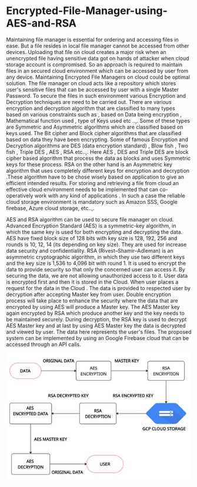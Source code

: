 # Encrypted-File-Manager-using-AES-and-RSA

Maintaining file manager is essential for ordering and accessing files in ease. But a file resides in local file manager cannot be accessed from other devices. Uploading that file on cloud creates a major risk when an unencrypted file having sensitive data got on hands of attacker when cloud storage account is compromised. So an approach is required to maintain files in an secured cloud environment which can be accessed by user from any device. Maintaining Encrypted File Managers on cloud could be optimal solution.  The file manager on cloud acts like a repository which stores user's sensitive files that can be accessed by user with a single Master Password. To secure the files in such environment various Encryption and Decryption techniques are need to be carried out. There are various encryption and decryption algorithm that are classified to many types based on various constraints such as , based on Data being encryption , Mathematical function used , type of Keys used etc ..,. Some of these types are Symmetric and Asymmetric algorithms which are classified based on keys used. The Bit cipher and Block cipher algorithms that are classified based on data they have been encrypting. Some of famous Encryption and Decryption algorithms are DES (data encryption standard) , Blow fish , Two fish , Triple DES , AES , RSA etc..,. Here AES , DES and Triple DES are block cipher based algorithm that process the data as blocks and uses Symmetric keys for these process. RSA on the other hand is an Asymmetric key algorithm that uses completely different keys for encryption and decryption .These algorithm have to be chose wisely based on application to give an efficient intended results. For storing and retrieving a file from cloud an effective cloud environment needs to be implemented that can co-operatively work with any kind of applications . In such a case the reliable cloud storage environment is mandatory such as Amazon SSS, Google firebase, Azure cloud storage, etc..,.

AES and RSA algorithm can be used to secure file manager on cloud. Advanced Encryption Standard (AES) is a symmetric-key algorithm, in which the same key is used for both encrypting and decrypting the data. AES have fixed block size of 128 bits with key size is 128, 192, 256 and rounds is 10, 12, 14 (its depending on key size). They are used for increase data security and confidentiality. RSA (Rivest–Shamir–Adleman) is an asymmetric cryptographic algorithm, in which they use two different keys and the key size is 1,536 to 4,096 bit with round 1. It is used to encrypt the data to provide security so that only the concerned user can access it. By securing the data, we are not allowing unauthorized access to it. User data is encrypted first and then it is stored in the Cloud. When user places a request for the data in the Cloud . The data is provided to respected user by decryption after accepting Master key from user. Double encryption process will take place to enhance the security where the data that are encrypted by using AES will produce a Master key. The AES Master key again encrypted by RSA  which produce another key and the key needs to be maintained securely. During decryption, the  RSA key is used to decrypt AES Master key and at last by using AES Master key the data is decrypted and viewed by user. The data here represents the user's files. The proposed system can be implemented by using an Google Firebase cloud that can be accessed through an API calls. 


<img src="File manager.jpeg">
